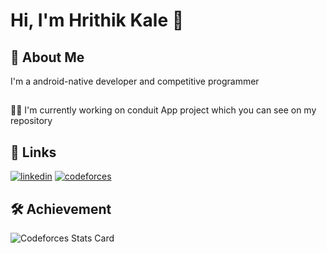 
# Hi, I'm Hrithik Kale 👋


## 🚀 About Me
I'm a android-native developer and competitive programmer


##
👩‍💻 I'm currently working on conduit App project  which you can see on my repository





## 🔗 Links

[![linkedin](https://img.shields.io/badge/linkedin-0A66C2?style=for-the-badge&logo=linkedin&logoColor=white)](https://www.linkedin.com/in/hrithikkale/)
[![codeforces](https://img.shields.io/badge/codeforces-FFA500?style=for-the-badge&logo=codeforces&logoColor=black)](https://codeforces.com/profile/hrithox_1729)

## 🛠 Achievement
 
![Codeforces Stats Card](https://codeforces-stats-api.herokuapp.com/stats?username=hrithox_1729&theme=1)

